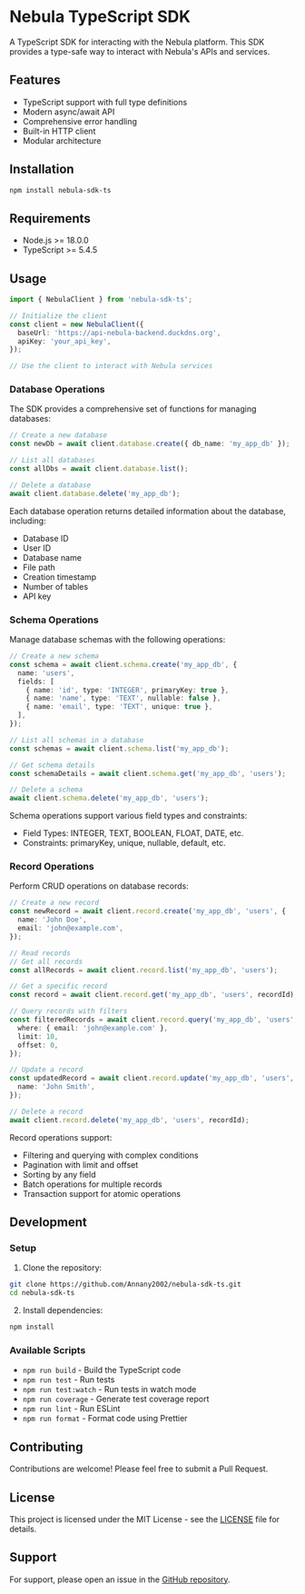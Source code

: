 # Nebula TypeScript SDK

A TypeScript SDK for interacting with the Nebula platform. This SDK provides a type-safe way to interact with Nebula's APIs and services.

## Features

- TypeScript support with full type definitions
- Modern async/await API
- Comprehensive error handling
- Built-in HTTP client
- Modular architecture

## Installation

```bash
npm install nebula-sdk-ts
```

## Requirements

- Node.js >= 18.0.0
- TypeScript >= 5.4.5

## Usage

```typescript
import { NebulaClient } from 'nebula-sdk-ts';

// Initialize the client
const client = new NebulaClient({
  baseUrl: 'https://api-nebula-backend.duckdns.org',
  apiKey: 'your_api_key',
});

// Use the client to interact with Nebula services
```

### Database Operations

The SDK provides a comprehensive set of functions for managing databases:

```typescript
// Create a new database
const newDb = await client.database.create({ db_name: 'my_app_db' });

// List all databases
const allDbs = await client.database.list();

// Delete a database
await client.database.delete('my_app_db');
```

Each database operation returns detailed information about the database, including:

- Database ID
- User ID
- Database name
- File path
- Creation timestamp
- Number of tables
- API key

### Schema Operations

Manage database schemas with the following operations:

```typescript
// Create a new schema
const schema = await client.schema.create('my_app_db', {
  name: 'users',
  fields: [
    { name: 'id', type: 'INTEGER', primaryKey: true },
    { name: 'name', type: 'TEXT', nullable: false },
    { name: 'email', type: 'TEXT', unique: true },
  ],
});

// List all schemas in a database
const schemas = await client.schema.list('my_app_db');

// Get schema details
const schemaDetails = await client.schema.get('my_app_db', 'users');

// Delete a schema
await client.schema.delete('my_app_db', 'users');
```

Schema operations support various field types and constraints:

- Field Types: INTEGER, TEXT, BOOLEAN, FLOAT, DATE, etc.
- Constraints: primaryKey, unique, nullable, default, etc.

### Record Operations

Perform CRUD operations on database records:

```typescript
// Create a new record
const newRecord = await client.record.create('my_app_db', 'users', {
  name: 'John Doe',
  email: 'john@example.com',
});

// Read records
// Get all records
const allRecords = await client.record.list('my_app_db', 'users');

// Get a specific record
const record = await client.record.get('my_app_db', 'users', recordId);

// Query records with filters
const filteredRecords = await client.record.query('my_app_db', 'users', {
  where: { email: 'john@example.com' },
  limit: 10,
  offset: 0,
});

// Update a record
const updatedRecord = await client.record.update('my_app_db', 'users', recordId, {
  name: 'John Smith',
});

// Delete a record
await client.record.delete('my_app_db', 'users', recordId);
```

Record operations support:

- Filtering and querying with complex conditions
- Pagination with limit and offset
- Sorting by any field
- Batch operations for multiple records
- Transaction support for atomic operations

## Development

### Setup

1. Clone the repository:

```bash
git clone https://github.com/Annany2002/nebula-sdk-ts.git
cd nebula-sdk-ts
```

2. Install dependencies:

```bash
npm install
```

### Available Scripts

- `npm run build` - Build the TypeScript code
- `npm run test` - Run tests
- `npm run test:watch` - Run tests in watch mode
- `npm run coverage` - Generate test coverage report
- `npm run lint` - Run ESLint
- `npm run format` - Format code using Prettier

## Contributing

Contributions are welcome! Please feel free to submit a Pull Request.

## License

This project is licensed under the MIT License - see the [LICENSE](LICENSE) file for details.

## Support

For support, please open an issue in the [GitHub repository](https://github.com/Annany2002/nebula-sdk-ts/issues).
